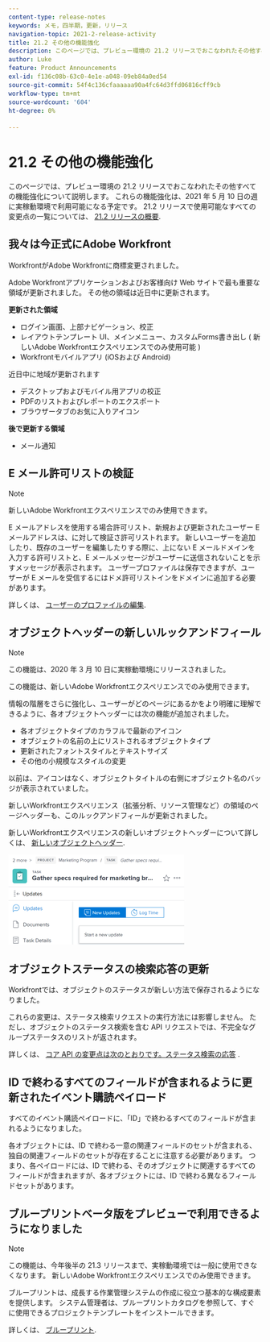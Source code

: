 ```yaml
---
content-type: release-notes
keywords: メモ，四半期，更新，リリース
navigation-topic: 2021-2-release-activity
title: 21.2 その他の機能強化
description: このページでは、プレビュー環境の 21.2 リリースでおこなわれたその他すべての機能強化について説明します。 これらの機能強化は、2021 年 5 月 10 日の週に実稼動環境で利用可能になる予定です。 21.2 リリースで使用できるすべての変更点の一覧については、 21.2 リリースの概要を参照してください。
author: Luke
feature: Product Announcements
exl-id: f136c08b-63c0-4e1e-a048-09eb84a0ed54
source-git-commit: 54f4c136cfaaaaaa90a4fc64d3ffd06816cff9cb
workflow-type: tm+mt
source-wordcount: '604'
ht-degree: 0%

---
```


# 21.2 その他の機能強化

このページでは、プレビュー環境の 21.2 リリースでおこなわれたその他すべての機能強化について説明します。 これらの機能強化は、2021 年 5 月 10 日の週に実稼動環境で利用可能になる予定です。 21.2 リリースで使用可能なすべての変更点の一覧については、 [21.2 リリースの概要](../../../product-announcements/product-releases/21.2-release-activity/21-2-release-overview.md).

## 我々は今正式にAdobe Workfront

WorkfrontがAdobe Workfrontに商標変更されました。

Adobe Workfrontアプリケーションおよびお客様向け Web サイトで最も重要な領域が更新されました。 その他の領域は近日中に更新されます。

**更新された領域**

* ログイン画面、上部ナビゲーション、校正
* レイアウトテンプレート UI、メインメニュー、カスタムForms書き出し ( 新しいAdobe Workfrontエクスペリエンスでのみ使用可能 )
* Workfrontモバイルアプリ (iOSおよび Android)

近日中に地域が更新されます

* デスクトップおよびモバイル用アプリの校正
* PDFのリストおよびレポートのエクスポート
* ブラウザータブのお気に入りアイコン

**後で更新する領域**

* メール通知

## E メール許可リストの検証

>[!NOTE]
>
>新しいAdobe Workfrontエクスペリエンスでのみ使用できます。

E メールアドレスを使用する場合許可リスト、新規および更新されたユーザー E メールアドレスは、に対して検証さ許可リストれます。 新しいユーザーを追加したり、既存のユーザーを編集したりする際に、上にない E メールドメインを入力する許可リストと、E メールメッセージがユーザーに送信されないことを示すメッセージが表示されます。 ユーザープロファイルは保存できますが、ユーザーが E メールを受信するにはドメ許可リストインをドメインに追加する必要があります。

詳しくは、 [ユーザーのプロファイルの編集](../../../administration-and-setup/add-users/create-and-manage-users/edit-a-users-profile.md).

## オブジェクトヘッダーの新しいルックアンドフィール

>[!NOTE]
>
>この機能は、2020 年 3 月 10 日に実稼動環境にリリースされました。
>
>この機能は、新しいAdobe Workfrontエクスペリエンスでのみ使用できます。

情報の階層をさらに強化し、ユーザーがどのページにあるかをより明確に理解できるように、各オブジェクトヘッダーには次の機能が追加されました。

* 各オブジェクトタイプのカラフルで最新のアイコン
* オブジェクトの名前の上にリストされるオブジェクトタイプ
* 更新されたフォントスタイルとテキストサイズ
* その他の小規模なスタイルの変更

以前は、アイコンはなく、オブジェクトタイトルの右側にオブジェクト名のバッジが表示されていました。

新しいWorkfrontエクスペリエンス（拡張分析、リソース管理など）の領域のページヘッダーも、このルックアンドフィールが更新されました。

新しいWorkfrontエクスペリエンスの新しいオブジェクトヘッダーについて詳しくは、 [新しいオブジェクトヘッダー](../../../workfront-basics/the-new-workfront-experience/new-object-headers.md).

![](assets/product-announcement-object-header-350x179.png)

## オブジェクトステータスの検索応答の更新

Workfrontでは、オブジェクトのステータスが新しい方法で保存されるようになりました。

これらの変更は、ステータス検索リクエストの実行方法には影響しません。 ただし、オブジェクトのステータス検索を含む API リクエストでは、不完全なグループステータスのリストが返されます。

詳しくは、 [コア API の変更点は次のとおりです。ステータス検索の応答](../../../wf-api/api/api-changes-search.md) .

## ID で終わるすべてのフィールドが含まれるように更新されたイベント購読ペイロード

すべてのイベント購読ペイロードに、「ID」で終わるすべてのフィールドが含まれるようになりました。

各オブジェクトには、ID で終わる一意の関連フィールドのセットが含まれる、独自の関連フィールドのセットが存在することに注意する必要があります。 つまり、各ペイロードには、ID で終わる、そのオブジェクトに関連するすべてのフィールドが含まれますが、各オブジェクトには、ID で終わる異なるフィールドセットがあります。

## ブループリントベータ版をプレビューで利用できるようになりました

>[!NOTE]
>
>この機能は、今年後半の 21.3 リリースまで、実稼動環境では一般に使用できなくなります。 新しいAdobe Workfrontエクスペリエンスでのみ使用できます。

ブループリントは、成長する作業管理システムの作成に役立つ基本的な構成要素を提供します。 システム管理者は、ブループリントカタログを参照して、すぐに使用できるプロジェクトテンプレートをインストールできます。

詳しくは、 [ブループリント](../../../administration-and-setup/blueprints/blueprints.md).
